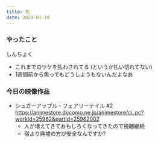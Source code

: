 ```yaml
---
title: 死
date: 2023-01-18
---
```


### やったこと
しんちょく
+ これまでのツケを払わされてる (というか払い切れてない)
+ 1週間前から焦ってもどうしようもないんだよなあ

### 今日の映像作品
+ シュガーアップル・フェアリーテイル #2 <https://animestore.docomo.ne.jp/animestore/ci_pc?workId=25962&partId=25962002>
  + 人が増えてきておもしろくなってきたので視聴継続
  + 宿より廃墟の方が安全なんですか?
